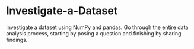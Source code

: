 # Investigate-a-Dataset
investigate a dataset using NumPy and pandas. Go through the entire data analysis process, starting by posing a question and finishing by sharing findings.
